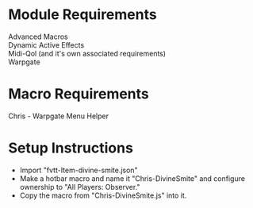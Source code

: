 # Module Requirements  
Advanced Macros  
Dynamic Active Effects  
Midi-Qol (and it's own associated requirements)  
Warpgate  
# Macro Requirements  
Chris - Warpgate Menu Helper  
# Setup Instructions  
- Import "fvtt-Item-divine-smite.json"  
- Make a hotbar macro and name it "Chris-DivineSmite" and configure ownership to "All Players: Observer."  
- Copy the macro from "Chris-DivineSmite.js" into it.